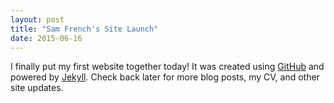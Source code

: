 ```yaml
---
layout: post
title: "Sam French's Site Launch"
date: 2015-06-16
---
```


I finally put my first website together today! It was created using [GitHub](http://github.com) and powered by [Jekyll](http://jekyllrb.com). Check back later for more blog posts, my CV, and other site updates.
